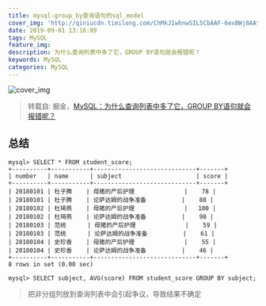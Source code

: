 ```yaml
---
title: mysql-group_by查询语句的sql_model
cover_img: 'http://qiniucdn.timilong.com/ChMkJ1whnwSIL5CbAAF-6exBWj8AAt-BwKT3twAAX8B238.jpg'
date: 2019-09-01 13:16:09
tags: MySQL
feature_img:
description: 为什么查询列表中多了它，GROUP BY语句就会报错呢？
keywords: MySQL
categories: MySQL
---
```


![cover_img](http://qiniucdn.timilong.com/ChMkJ1whnwSIL5CbAAF-6exBWj8AAt-BwKT3twAAX8B238.jpg)

> 转载自: 掘金，[MySQL：为什么查询列表中多了它，GROUP BY语句就会报错呢？](https://juejin.im/post/5d64d704e51d45620b21c3f4)

## 总结
```
mysql> SELECT * FROM student_score;
+----------+-----------+-----------------------------+-------+
| number   | name      | subject                     | score |
+----------+-----------+-----------------------------+-------+
| 20180101 | 杜子腾    | 母猪的产后护理              |    78 |
| 20180101 | 杜子腾    | 论萨达姆的战争准备          |    88 |
| 20180102 | 杜琦燕    | 母猪的产后护理              |   100 |
| 20180102 | 杜琦燕    | 论萨达姆的战争准备          |    98 |
| 20180103 | 范统      | 母猪的产后护理              |    59 |
| 20180103 | 范统      | 论萨达姆的战争准备          |    61 |
| 20180104 | 史珍香    | 母猪的产后护理              |    55 |
| 20180104 | 史珍香    | 论萨达姆的战争准备          |    46 |
+----------+-----------+-----------------------------+-------+
8 rows in set (0.00 sec)

mysql> SELECT subject, AVG(score) FROM student_score GROUP BY subject;
```

> 把非分组列放到查询列表中会引起争议，导致结果不确定 
